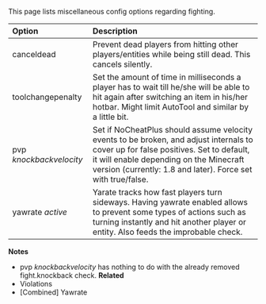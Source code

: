 This page lists miscellaneous config options regarding fighting.

| Option                  | Description |
| :---------------------- | :---------- |
| canceldead              | Prevent dead players from hitting other players/entities while being still dead. This cancels silently.|
| toolchangepenalty       | Set the amount of time in milliseconds a player has to wait till he/she will be able to hit again after switching an item in his/her hotbar. Might limit AutoTool and similar by a little bit.|
| pvp _knockbackvelocity_ | Set if NoCheatPlus should assume velocity events to be broken, and adjust internals to cover up for false positives. Set to default, it will enable depending on the Minecraft version (currently: 1.8 and later). Force set with true/false.|
| yawrate _active_        | Yarate tracks how fast players turn sideways. Having yawrate enabled allows to prevent some types of actions such as turning instantly and hit another player or entity. Also feeds the improbable check.|

**Notes**
* pvp _knockbackvelocity_ has nothing to do with the already removed fight.knockback check.
**Related**
* Violations
* [Combined] Yawrate
